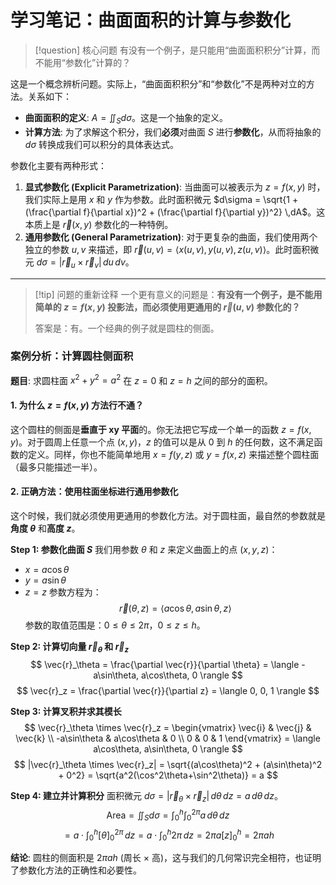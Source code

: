 # 学习笔记：曲面面积的计算与参数化

> [!question] 核心问题
> 有没有一个例子，是只能用“曲面面积积分”计算，而不能用“参数化”计算的？

这是一个概念辨析问题。实际上，“曲面面积积分”和“参数化”不是两种对立的方法。关系如下：
* **曲面面积的定义**: $A = \iint_S d\sigma$。这是一个抽象的定义。
* **计算方法**: 为了求解这个积分，我们**必须**对曲面 $S$ 进行**参数化**，从而将抽象的 $d\sigma$ 转换成我们可以积分的具体表达式。

参数化主要有两种形式：
1.  **显式参数化 (Explicit Parametrization)**: 当曲面可以被表示为 $z=f(x,y)$ 时，我们实际上是用 $x$ 和 $y$ 作为参数。此时面积微元 $d\sigma = \sqrt{1 + (\frac{\partial f}{\partial x})^2 + (\frac{\partial f}{\partial y})^2} \,dA$。这本质上是 $\vec{r}(x,y)$ 参数化的一种特例。
2.  **通用参数化 (General Parametrization)**: 对于更复杂的曲面，我们使用两个独立的参数 $u,v$ 来描述，即 $\vec{r}(u,v) = \langle x(u,v), y(u,v), z(u,v) \rangle$。此时面积微元 $d\sigma = |\vec{r}_u \times \vec{r}_v| \,du\,dv$。

---

> [!tip] 问题的重新诠释
> 一个更有意义的问题是：**有没有一个例子，是不能用简单的 $z=f(x,y)$ 投影法，而必须使用更通用的 $\vec{r}(u,v)$ 参数化的？**
> 
> 答案是：有。一个经典的例子就是圆柱的侧面。

### 案例分析：计算圆柱侧面积

**题目**: 求圆柱面 $x^2+y^2=a^2$ 在 $z=0$ 和 $z=h$ 之间的部分的面积。

#### 1. 为什么 $z=f(x,y)$ 方法行不通？

这个圆柱的侧面是**垂直于 xy 平面**的。你无法把它写成一个单一的函数 $z=f(x,y)$。对于圆周上任意一个点 $(x,y)$，$z$ 的值可以是从 $0$ 到 $h$ 的任何数，这不满足函数的定义。同样，你也不能简单地用 $x=f(y,z)$ 或 $y=f(x,z)$ 来描述整个圆柱面（最多只能描述一半）。

#### 2. 正确方法：使用柱面坐标进行通用参数化

这个时候，我们就必须使用更通用的参数化方法。对于圆柱面，最自然的参数就是**角度 $\theta$** 和**高度 $z$**。

**Step 1: 参数化曲面 $S$**
我们用参数 $\theta$ 和 $z$ 来定义曲面上的点 $(x,y,z)$：
* $x = a\cos\theta$
* $y = a\sin\theta$
* $z = z$
参数方程为：
$$ \vec{r}(\theta, z) = \langle a\cos\theta, a\sin\theta, z \rangle $$
参数的取值范围是：$0 \le \theta \le 2\pi$，$0 \le z \le h$。

**Step 2: 计算切向量 $\vec{r}_\theta$ 和 $\vec{r}_z$**
$$ \vec{r}_\theta = \frac{\partial \vec{r}}{\partial \theta} = \langle -a\sin\theta, a\cos\theta, 0 \rangle $$
$$ \vec{r}_z = \frac{\partial \vec{r}}{\partial z} = \langle 0, 0, 1 \rangle $$

**Step 3: 计算叉积并求其模长**
$$ \vec{r}_\theta \times \vec{r}_z = \begin{vmatrix} \vec{i} & \vec{j} & \vec{k} \\ -a\sin\theta & a\cos\theta & 0 \\ 0 & 0 & 1 \end{vmatrix} = \langle a\cos\theta, a\sin\theta, 0 \rangle $$
$$ |\vec{r}_\theta \times \vec{r}_z| = \sqrt{(a\cos\theta)^2 + (a\sin\theta)^2 + 0^2} = \sqrt{a^2(\cos^2\theta+\sin^2\theta)} = a $$

**Step 4: 建立并计算积分**
面积微元 $d\sigma = |\vec{r}_\theta \times \vec{r}_z| \,d\theta\,dz = a\,d\theta\,dz$。
$$ \text{Area} = \iint_S d\sigma = \int_0^h \int_0^{2\pi} a \,d\theta\,dz $$
$$ = a \cdot \int_0^h [\theta]_0^{2\pi} \,dz = a \cdot \int_0^h 2\pi \,dz = 2\pi a [z]_0^h = 2\pi ah $$

**结论**: 圆柱的侧面积是 $2\pi ah$ (周长 $\times$ 高)，这与我们的几何常识完全相符，也证明了参数化方法的正确性和必要性。
